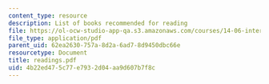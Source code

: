 ```yaml
---
content_type: resource
description: List of books recommended for reading
file: https://ol-ocw-studio-app-qa.s3.amazonaws.com/courses/14-06-intermediate-macroeconomic-theory-spring-2004/4b22ed475c77e7932d04aa9d607b7f8c_readings.pdf
file_type: application/pdf
parent_uid: 62ea2630-757a-8d2a-6ad7-8d9450dbc66e
resourcetype: Document
title: readings.pdf
uid: 4b22ed47-5c77-e793-2d04-aa9d607b7f8c
---
```

